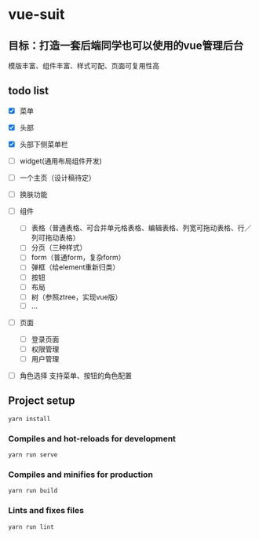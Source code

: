 # vue-suit

## 目标：打造一套后端同学也可以使用的vue管理后台

模版丰富、组件丰富、样式可配、页面可复用性高

## todo list

- [x] 菜单
- [x] 头部
- [x] 头部下侧菜单栏
- [ ] widget(通用布局组件开发)
- [ ] 一个主页（设计稿待定）
- [ ] 换肤功能
- [ ] 组件
  
  - [ ] 表格（普通表格、可合并单元格表格、编辑表格、列宽可拖动表格、行／列可拖动表格）
  - [ ] 分页（三种样式）
  - [ ] form（普通form，复杂form）
  - [ ] 弹框（给element重新归类）
  - [ ] 按钮
  - [ ] 布局
  - [ ] 树（参照ztree，实现vue版）
  - [ ] ...
- [ ] 页面
  
  - [ ] 登录页面
  - [ ] 权限管理
  - [ ] 用户管理

- [ ] 角色选择 支持菜单、按钮的角色配置
## Project setup
```
yarn install
```

### Compiles and hot-reloads for development
```
yarn run serve
```

### Compiles and minifies for production
```
yarn run build
```

### Lints and fixes files
```
yarn run lint
```
